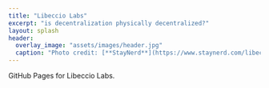 ```yaml
---
title: "Libeccio Labs"
excerpt: "is decentralization physically decentralized?"
layout: splash
header:
  overlay_image: "assets/images/header.jpg"
  caption: "Photo credit: [**StayNerd**](https://www.staynerd.com/libeccio-revival-fiction-bisogno/)"
---
```


GitHub Pages for Libeccio Labs.